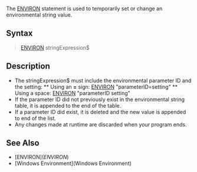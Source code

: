 The [ENVIRON](ENVIRON) statement is used to temporarily set or change an environmental string value.


## Syntax

>  [ENVIRON](ENVIRON) stringExpression$


## Description

* The stringExpression$ must include the environmental parameter ID and the setting:
** Using an **=** sign: [ENVIRON](ENVIRON) "parameterID=setting"
** Using a space: [ENVIRON](ENVIRON) "parameterID setting"
* If the parameter ID did not previously exist in the environmental string table, it is appended to the end of the table.
* If a parameter ID did exist, it is deleted and the new value is appended to end of the list.
* Any changes made at runtime are discarded when your program ends.


## See Also

* [ENVIRON$](ENVIRON$)
* [Windows Environment](Windows Environment)




